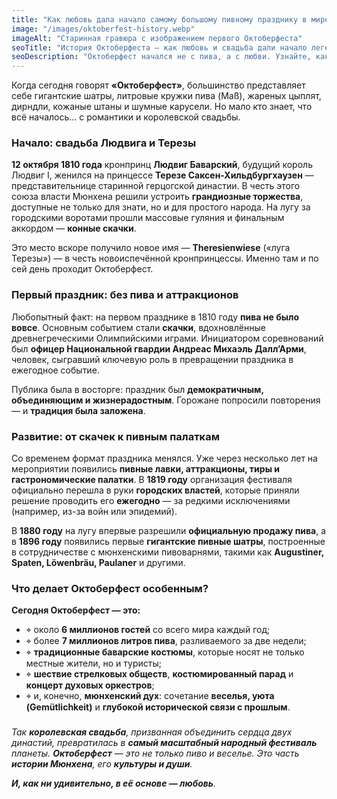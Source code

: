 ```yaml
---
title: "Как любовь дала начало самому большому пивному празднику в мире: история Октоберфеста"
image: "/images/oktoberfest-history.webp"
imageAlt: "Старинная гравюра с изображением первого Октоберфеста"
seoTitle: "История Октоберфеста — как любовь и свадьба дали начало легендарному празднику"
seoDescription: "Октоберфест начался не с пива, а с любви. Узнайте, как королевская свадьба в 1810 году превратилась в крупнейший народный фестиваль мира."
---
```


Когда сегодня говорят **«Октоберфест»**, большинство представляет себе гигантские шатры, литровые кружки пива (Maß), жареных цыплят, дирндли, кожаные штаны и шумные карусели. Но мало кто знает, что всё началось… с романтики и королевской свадьбы.

### Начало: свадьба Людвига и Терезы

**12 октября 1810 года** кронпринц **Людвиг Баварский**, будущий король Людвиг I, женился на принцессе **Терезе Саксен-Хильдбургхаузен** — представительнице старинной герцогской династии. В честь этого союза власти Мюнхена решили устроить **грандиозные торжества**, доступные не только для знати, но и для простого народа. На лугу за городскими воротами прошли массовые гуляния и финальным аккордом — **конные скачки**.

Это место вскоре получило новое имя — **Theresienwiese** («луга Терезы») — в честь новоиспечённой кронпринцессы. Именно там и по сей день проходит Октоберфест.

### Первый праздник: без пива и аттракционов

Любопытный факт: на первом празднике в 1810 году **пива не было вовсе**. Основным событием стали **скачки**, вдохновлённые древнегреческими Олимпийскими играми. Инициатором соревнований был **офицер Национальной гвардии Андреас Михаэль Далл’Арми**, человек, сыгравший ключевую роль в превращении праздника в ежегодное событие.

Публика была в восторге: праздник был **демократичным, объединяющим и жизнерадостным**. Горожане попросили повторения — и **традиция была заложена**.

### Развитие: от скачек к пивным палаткам

Со временем формат праздника менялся. Уже через несколько лет на мероприятии появились **пивные лавки, аттракционы, тиры и гастрономические палатки**. В **1819 году** организация фестиваля официально перешла в руки **городских властей**, которые приняли решение проводить его **ежегодно** — за редкими исключениями (например, из-за войн или эпидемий).

В **1880 году** на лугу впервые разрешили **официальную продажу пива**, а в **1896 году** появились первые **гигантские пивные шатры**, построенные в сотрудничестве с мюнхенскими пивоварнями, такими как **Augustiner, Spaten, Löwenbräu, Paulaner** и другими.

### Что делает Октоберфест особенным?

**Сегодня Октоберфест — это:**

- ⌖ около **6 миллионов гостей** со всего мира каждый год;
- ⌖ более **7 миллионов литров пива**, разливаемого за две недели;
- ⌖ **традиционные баварские костюмы**, которые носят не только местные жители, но и туристы;
- ⌖ **шествие стрелковых обществ**, **костюмированный парад** и **концерт духовых оркестров**;
- ⌖ и, конечно, **мюнхенский дух**: сочетание **веселья, уюта (Gemütlichkeit)** и **глубокой исторической связи с прошлым**.

### 

_Так **королевская свадьба**, призванная объединить сердца двух династий, превратилась в **самый масштабный народный фестиваль** планеты. **Октоберфест** — это не только пиво и веселье. Это часть **истории Мюнхена**, его **культуры и души**._ 

_**И, как ни удивительно, в её основе — любовь**._
